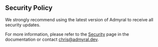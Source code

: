 ## Security Policy
We strongly recommend using the latest version of Admyral to receive all security updates.

For more information, please refer to the [Security](https://docs.admyral.dev/) page in the documentation or contact [chris@admyral.dev](mailto:chris@admyral.dev).